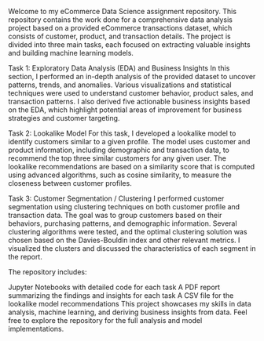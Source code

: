 Welcome to my eCommerce Data Science assignment repository.
This repository contains the work done for a comprehensive data analysis project based on a provided eCommerce transactions dataset, which consists of customer, product, and transaction details. The project is divided into three main tasks, each focused on extracting valuable insights and building machine learning models.

Task 1: Exploratory Data Analysis (EDA) and Business Insights
In this section, I performed an in-depth analysis of the provided dataset to uncover patterns, trends, and anomalies. Various visualizations and statistical techniques were used to understand customer behavior, product sales, and transaction patterns. I also derived five actionable business insights based on the EDA, which highlight potential areas of improvement for business strategies and customer targeting.

Task 2: Lookalike Model
For this task, I developed a lookalike model to identify customers similar to a given profile. The model uses customer and product information, including demographic and transaction data, to recommend the top three similar customers for any given user. The lookalike recommendations are based on a similarity score that is computed using advanced algorithms, such as cosine similarity, to measure the closeness between customer profiles.

Task 3: Customer Segmentation / Clustering
I performed customer segmentation using clustering techniques on both customer profile and transaction data. The goal was to group customers based on their behaviors, purchasing patterns, and demographic information. Several clustering algorithms were tested, and the optimal clustering solution was chosen based on the Davies-Bouldin index and other relevant metrics. I visualized the clusters and discussed the characteristics of each segment in the report.

The repository includes:

Jupyter Notebooks with detailed code for each task
A PDF report summarizing the findings and insights for each task
A CSV file for the lookalike model recommendations
This project showcases my skills in data analysis, machine learning, and deriving business insights from data. Feel free to explore the repository for the full analysis and model implementations.
